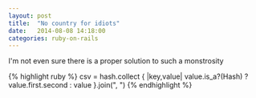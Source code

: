 ```yaml
---
layout: post
title:  "No country for idiots"
date:   2014-08-08 14:18:00
categories: ruby-on-rails
---
```


I'm not even sure there is a proper solution to such a monstrosity

{% highlight ruby %}
csv = hash.collect { |key,value| value.is_a?(Hash) ? value.first.second : value }.join(", ")
{% endhighlight %}
